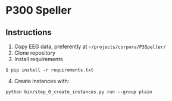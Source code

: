 # P300 Speller

## Instructions

1. Copy EEG data, preferently at `~/projects/corpora/P3Speller/`
2. Clone repository
3. Install requirements
```
$ pip install -r requirements.txt
```
4. Create instances with:

```
python bin/step_0_create_instances.py run --group plain
```
